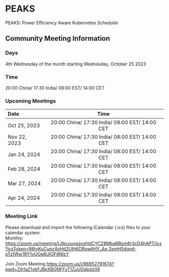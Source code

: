 # PEAKS

PEAKS: Power Efficiency Aware Kubernetes Scheduler 

## Community Meeting Information

### Days

4th Wednesday of the month starting Wednesday, October 25 2023

### Time

20:00 China/ 17:30 India/ 08:00 EST/ 14:00 CET

### Upcoming Meetings

| Date             | Time |
| :---------------- | :------: | 
| Oct 25, 2023      |   20:00 China/ 17:30 India/ 08:00 EST/ 14:00 CET   | 
| Nov 22, 2023      |   20:00 China/ 17:30 India/ 08:00 EST/ 14:00 CET   | 
| Jan 24, 2024      |   20:00 China/ 17:30 India/ 08:00 EST/ 14:00 CET   | 
| Feb 28, 2024      |   20:00 China/ 17:30 India/ 08:00 EST/ 14:00 CET   |
| Mar 27, 2024      |   20:00 China/ 17:30 India/ 08:00 EST/ 14:00 CET   |
| Apr 24, 2024      |   20:00 China/ 17:30 India/ 08:00 EST/ 14:00 CET   |


### Meeting Link

Please download and import the following iCalendar (.ics) files to your calendar system.\
Monthly: https://zoom.us/meeting/tJIkcuuvpzosHdCYCZ8Mba8Bom6r3cD4hAPT/ics?icsToken=98tyKuCupz4oHd2Uth6DRowAHY_4a-3xmH5dgqd-pTzfWw1RY1vUOe8UIOF8NIzY

Join Zoom Meeting https://zoom.us/j/96952791674?pwd=Zjh1a21vbFJBeXBONFFyT1ZuUGdpdz09
